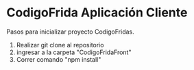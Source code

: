 # CodigoFrida Aplicación Cliente

Pasos para inicializar proyecto CodigoFridas.

  1. Realizar git clone al repositorio
  2. ingresar a la carpeta "CodigoFridaFront"
  3. Correr comando "npm install"